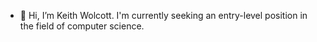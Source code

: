 - 👋 Hi, I’m Keith Wolcott. I'm currently seeking an entry-level position in the field of computer science.
